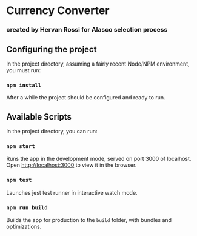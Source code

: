 # Currency Converter
### created by Hervan Rossi for Alasco selection process

## Configuring the project

In the project directory, assuming a fairly recent Node/NPM environment, you must run:

### `npm install`

After a while the project should be configured and ready to run.

## Available Scripts

In the project directory, you can run:

### `npm start`

Runs the app in the development mode, served on port 3000 of localhost.<br>
Open [http://localhost:3000](http://localhost:3000) to view it in the browser.

### `npm test`

Launches jest test runner in interactive watch mode.<br>

### `npm run build`

Builds the app for production to the `build` folder, with bundles and optimizations.<br>
